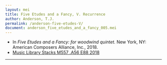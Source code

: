```yaml
---
layout: mei
title: Five Etudes and a Fancy, V. Recurrence
author: Anderson, T.J.
permalink: /anderson-five-etudes-V/
document: anderson_five_etudes_and_a_fancy_005.mei
---
```


- In *Five Etudes and a Fancy: for woodwind quintet.* New York, NY: American Composers Alliance, Inc., 2018.
- <a href="https://tufts-primo.hosted.exlibrisgroup.com/primo-explore/fulldisplay?docid=01TUN_ALMA21278567940003851&context=L&vid=01TUN&lang=en_US&search_scope=EVERYTHING&adaptor=Local%20Search%20Engine&isFrbr=true&tab=everything&query=any,contains,anderson%20five%20etudes%20and%20a%20fancy&offset=0" target="_blank">Music Library Stacks M557 .A56 E88 2018</a>

---
